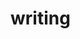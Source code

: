 # writing

<!-- #Work -->

<!-- {BearID:E4538D30-B466-4039-A73B-6D1B0E90E656-15756-0000130C16AFFD0D} -->
